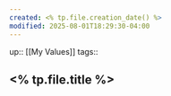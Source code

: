 ```yaml
---
created: <% tp.file.creation_date() %>
modified: 2025-08-01T18:29:30-04:00
---
```

up:: [[My Values]]
tags::
## <% tp.file.title %>

<!--
Define the behaviors that align with this value. These actions will guide you back, when you fall off track. Be sure to include the “why” behind each. -->



<!--Other insights -->
